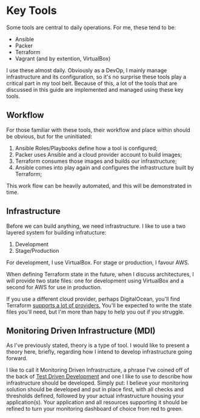 # Key Tools
Some tools are central to daily operations. For me, these tend to be:

* Ansible
* Packer
* Terraform
* Vagrant (and by extention, VirtualBox)

I use these almost daily. Obviously as a DevOp, I mainly manage infrastructure and its configuration, so it's no surprise these tools play a critical part in my tool belt. Because of this, a lot of the tools that are discussed in this guide are implemented and managed using these key tools.

## Workflow
For those familiar with these tools, their workflow and place within should be obvious, but for the uninitiated:

1. Ansible Roles/Playbooks define how a tool is configured;
1. Packer uses Ansible and a cloud provider account to build images;
1. Terraform consumes those images and builds our infrastructure;
1. Ansible comes into play again and configures the infrastructure built by Terraform;

This work flow can be heavily automated, and this will be demonstrated in time.

## Infrastructure
Before we can build anything, we need infrastructure. I like to use a two layered system for building infratucture:

1. Development
1. Stage/Production

For development, I use VirtualBox. For stage or production, I favour AWS.

When defining Terraform state in the future, when I discuss architectures, I will provide two state files: one for development using VirtualBox and a second for AWS for use in production.

If you use a different cloud provider, perhaps DigitalOcean, you'll find Terraform [supports a lot of providers.](https://www.terraform.io/docs/providers/index.html) You'll be expected to write the state files you'll need, but I'm more than hapy to help you out if you struggle.

## Monitoring Driven Infrastructure (MDI)
As I've previously stated, theory is a type of tool. I would like to present a theory here, briefly, regarding how I intend to develop infrastructure going forward.

I like to call it Monitoring Driven Infrastructure, a phrase I've coined off of the back of [Test Driven Development](https://en.wikipedia.org/wiki/Test-driven_development) and one I like to use to describe how infrastructure should be developed. Simply put: I believe your monitoring solution should be developed and put in place first, with all checks and thresholds defined, followed by your actual infrastructure housing your application(s). Your application and all resources supporting it should be refined to turn your monitoring dashboard of choice from red to green.